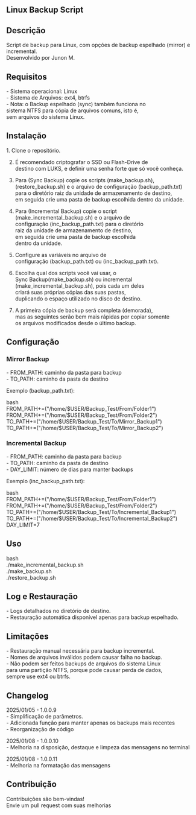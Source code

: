<h2>Linux Backup Script</h2>

<h2>Descrição</h2>

<p>Script de backup para Linux, com opções de backup espelhado (mirror) e incremental.<br>
Desenvolvido por Junon M.</p>

<h2>Requisitos</h2>

<p>
- Sistema operacional: Linux<br>
- Sistema de Arquivos: ext4, btrfs<br>
- Nota: o Backup espelhado (sync) também funciona no<br> 
sistema NTFS para cópia de arquivos comuns, isto é,<br> 
sem arquivos do sistema Linux.</p>
 
<h2>Instalação</h2>

<p>
1. Clone o repositório.<br>

2. É recomendado criptografar o SSD ou Flash-Drive de<br> 
destino com LUKS, e definir uma senha forte que só você conheça.<br>

3. Para (Sync Backup) copie os scripts (make_backup.sh),<br>
(restore_backup.sh) e o arquivo de configuração (backup_path.txt)<br> 
para o diretório raiz da unidade de armazenamento de destino,<br>
em seguida crie uma pasta de backup escolhida dentro da unidade.<br> 

4. Para (Incremental Backup) copie o script<br> 
(make_incremental_backup.sh) e o arquivo de<br> 
configuração (inc_backup_path.txt) para o diretório<br> 
raiz da unidade de armazenamento de destino,<br> 
em seguida crie uma pasta de backup escolhida<br> 
dentro da unidade.<br> 

5. Configure as variáveis no arquivo de<br>
configuração (backup_path.txt) ou (inc_backup_path.txt).<br>

6. Escolha qual dos scripts você vai usar, o<br> 
Sync Backup(make_backup.sh) ou incremental<br>
(make_incremental_backup.sh), pois cada um deles<br> 
criará suas próprias cópias das suas pastas,<br> 
duplicando o espaço utilizado no disco de destino.<br>

7. A primeira cópia de backup será completa (demorada),<br>
mas as seguintes serão bem mais rápidas por copiar somente<br> 
os arquivos modificados desde o último backup.

<h2>Configuração</h2>

<h3>Mirror Backup</h3>

<p>
- FROM_PATH: caminho da pasta para backup<br>
- TO_PATH: caminho da pasta de destino</p>

<p>Exemplo (backup_path.txt):</p>

<p>bash<br>
FROM_PATH+=("/home/$USER/Backup_Test/From/Folder1")<br>
FROM_PATH+=("/home/$USER/Backup_Test/From/Folder2")<br>
TO_PATH+=("/home/$USER/Backup_Test/To/Mirror_Backup1")<br>
TO_PATH+=("/home/$USER/Backup_Test/To/Mirror_Backup2")</p>

<h3>Incremental Backup</h3>

<p>
- FROM_PATH: caminho da pasta para backup<br>
- TO_PATH: caminho da pasta de destino<br>
- DAY_LIMIT: número de dias para manter backups</p>

<p>Exemplo (inc_backup_path.txt):</p>

<p>bash<br>
FROM_PATH+=("/home/$USER/Backup_Test/From/Folder1")<br>
FROM_PATH+=("/home/$USER/Backup_Test/From/Folder2")<br>
TO_PATH+=("/home/$USER/Backup_Test/To/Incremental_Backup1")<br>
TO_PATH+=("/home/$USER/Backup_Test/To/Incremental_Backup2")<br>
DAY_LIMIT=7</p>

<h2>Uso</h2>

<p>bash<br>
./make_incremental_backup.sh<br>
./make_backup.sh<br>
./restore_backup.sh</p>

<h2>Log e Restauração</h2>

<p>
- Logs detalhados no diretório de destino.<br>
- Restauração automática disponível apenas para backup espelhado.</p>

<h2>Limitações</h2>

<p>
- Restauração manual necessária para backup incremental.<br>
- Nomes de arquivos inválidos podem causar falha no backup.<br>
- Não podem ser feitos backups de arquivos do sistema Linux<br> 
para uma partição NTFS, porque pode causar perda de dados,<br> 
sempre use ext4 ou btrfs.</p>

<h2>Changelog</h2>

<p>2025/01/05 - 1.0.0.9<br>
- Simplificação de parâmetros.<br>
- Adicionada função para manter apenas os backups mais recentes<br>
- Reorganização de código</p>

<p>2025/01/08 - 1.0.0.10<br>
- Melhoria na disposição, destaque e limpeza das mensagens no terminal</p>

<p>2025/01/08 - 1.0.0.11<br>
- Melhoria na formatação das mensagens</p>

<h2>Contribuição</h2>

<p>Contribuições são bem-vindas!<br>
Envie um pull request com suas melhorias</p>
